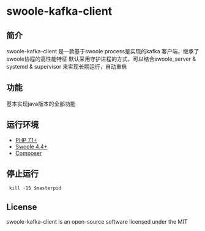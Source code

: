 # swoole-kafka-client
 
## 简介

swoole-kafka-client 是一款基于swoole process是实现的kafka 客户端，继承了swoole协程的高性能特征
默认采用守护进程的方式，可以结合swoole_server & systemd & supervisor 来实现长期运行，自动重启


## 功能

基本实现java版本的全部功能

## 运行环境

- [PHP 7.1+](https://github.com/php/php-src/releases)
- [Swoole 4.4+](https://github.com/swoole/swoole-src/releases)
- [Composer](https://getcomposer.org/)


## 停止运行
```
 kill -15 $masterpid
```

## License

swoole-kafka-client is an open-source software licensed under the MIT
